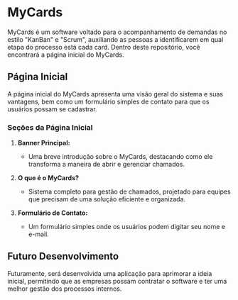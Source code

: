# MyCards

MyCards é um software voltado para o acompanhamento de demandas no estilo "KanBan" e "Scrum", auxiliando as pessoas a identificarem em qual etapa do processo está cada card. Dentro deste repositório, você encontrará a página inicial do MyCards.

## Página Inicial

A página inicial do MyCards apresenta uma visão geral do sistema e suas vantagens, bem como um formulário simples de contato para que os usuários possam se cadastrar.

### Seções da Página Inicial

1. **Banner Principal:**
   - Uma breve introdução sobre o MyCards, destacando como ele transforma a maneira de abrir e gerenciar chamados.

2. **O que é o MyCards?**
   - Sistema completo para gestão de chamados, projetado para equipes que precisam de uma solução eficiente e organizada.

3. **Formulário de Contato:**
   - Um formulário simples onde os usuários podem digitar seu nome e e-mail.

## Futuro Desenvolvimento

Futuramente, será desenvolvida uma aplicação para aprimorar a ideia inicial, permitindo que as empresas possam contratar o software e ter uma melhor gestão dos processos internos.

